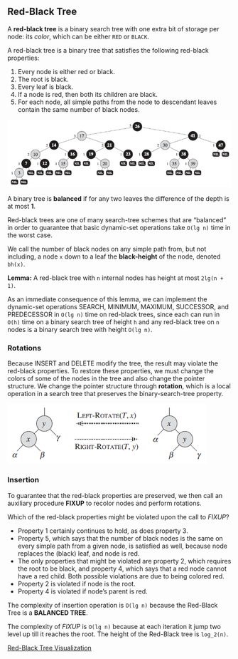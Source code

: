 ## Red-Black Tree
A __red-black tree__ is a binary search tree with one extra bit of storage per node: its _color_, which can be either `RED` or `BLACK`.

A red-black tree is a binary tree that satisfies the following red-black properties:
1. Every node is either red or black.
2. The root is black.
3. Every leaf is black.
4. If a node is red, then both its children are black.
5. For each node, all simple paths from the node to descendant leaves contain the same number of black nodes.

![a-red-black-tree](../../images/a-red-black-tree.png)

A binary tree is __balanced__ if for any two leaves the difference of the depth is at most __1__.

Red-black trees are one of many search-tree schemes that are “balanced” in order to guarantee that basic dynamic-set operations take `O(lg n)` time in the worst case.

We call the number of black nodes on any simple path from, but not including, a node `x` down to a leaf the __black-height__ of the node, denoted `bh(x)`.

__Lemma:__ A red-black tree with `n` internal nodes has height at most `2lg(n + 1)`.

As an immediate consequence of this lemma, we can implement the dynamic-set operations SEARCH, MINIMUM, MAXIMUM, SUCCESSOR, and PREDECESSOR in `O(lg n)` time on red-black trees, since each can run in `O(h)` time on a binary search tree of height `h` and any red-black tree on `n` nodes is a binary search tree with height `O(lg n)`.

### Rotations
Because INSERT and DELETE modify the tree, the result may violate the red-black properties. To restore these properties, we must change the colors of some of the nodes in the tree and also change the pointer structure. We change the pointer structure through __rotation__, which is a local operation in a search tree that preserves the binary-search-tree property.

![rbt-rotations](../../images/rbt-rotations.png)

### Insertion
To guarantee that the red-black properties are preserved, we then call an auxiliary procedure __FIXUP__ to recolor nodes and perform rotations.

Which of the red-black properties might be violated upon the call to _FIXUP_?
* Property 1 certainly continues to hold, as does property 3.
* Property 5, which says that the number of black nodes is the same on every simple path from a given node, is satisfied as well, because node replaces the (black) leaf, and node is red.
* The only properties that might be violated are property 2, which requires the root to be black, and property 4, which says that a red node cannot have a red child. Both possible violations are due to being colored red.
* Property 2 is violated if node is the root.
* Property 4 is violated if node’s parent is red.

The complexity of insertion operation is `O(lg n)` because the Red-Black Tree is a __BALANCED TREE__.

The complexity of _FIXUP_ is `O(lg n)` because at each iteration it jump two level up till it reaches the root. The height of the Red-Black tree is `log_2(n)`.

[Red-Black Tree Visualization](https://www.cs.usfca.edu/~galles/visualization/RedBlack.html)
